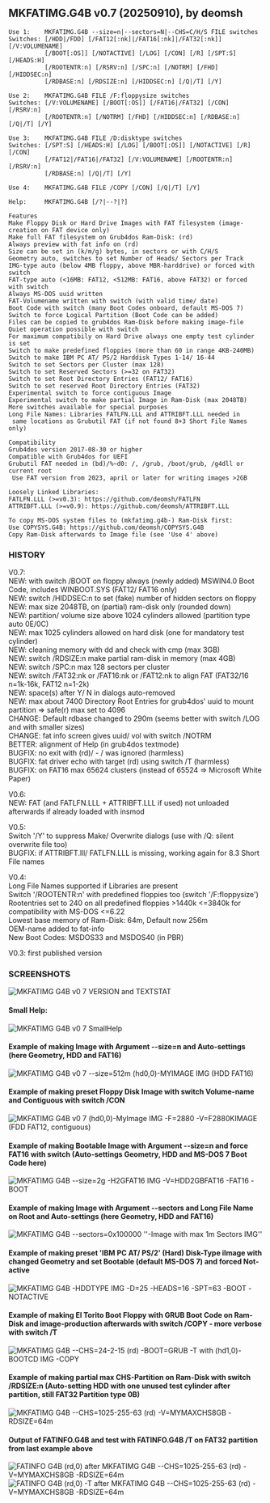 ## MKFATIMG.G4B v0.7 (20250910), by deomsh
<pre><code>Use 1:    MKFATIMG.G4B --size=n|--sectors=N|--CHS=C/H/S FILE switches
Switches: [/HDD|/FDD] [/FAT12[:nk]|/FAT16[:nk]|/FAT32[:nk]] [/V:VOLUMENAME]
          [/BOOT[:OS]] [/NOTACTIVE] [/LOG] [/CON] [/R] [/SPT:S] [/HEADS:H]
          [/ROOTENTR:n] [/RSRV:n] [/SPC:n] [/NOTRM] [/FHD] [/HIDDSEC:n]
          [/RDBASE:n] [/RDSIZE:n] [/HIDDSEC:n] [/Q|/T] [/Y]

Use 2:    MKFATIMG.G4B FILE /F:floppysize switches
Switches: [/V:VOLUMENAME] [/BOOT[:OS]] [/FAT16|/FAT32] [/CON] [/RSRV:n]
          [/ROOTENTR:n] [/NOTRM] [/FHD] [/HIDDSEC:n] [/RDBASE:n] [/Q|/T] [/Y]
          
Use 3:    MKFATIMG.G4B FILE /D:disktype switches
Switches: [/SPT:S] [/HEADS:H] [/LOG] [/BOOT[:OS]] [/NOTACTIVE] [/R] [/CON]
          [/FAT12|/FAT16|/FAT32] [/V:VOLUMENAME] [/ROOTENTR:n] [/RSRV:n]
          [/RDBASE:n] [/Q|/T] [/Y]
          
Use 4:    MKFATIMG.G4B FILE /COPY [/CON] [/Q|/T] [/Y]
          
Help:     MKFATIMG.G4B [/?|--?|?]

Features
Make Floppy Disk or Hard Drive Images with FAT filesystem (image-creation on FAT device only)
Make full FAT filesystem on Grub4dos Ram-Disk: (rd)
Always preview with fat info on (rd)
Size can be set in (k/m/g) bytes, in sectors or with C/H/S
Geometry auto, switches to set Number of Heads/ Sectors per Track
IMG-type auto (below 4MB floppy, above MBR-harddrive) or forced with switch
FAT-type auto (<16MB: FAT12, <512MB: FAT16, above FAT32) or forced with switch
Always MS-DOS uuid written
FAT-Volumename written with switch (with valid time/ date)
Boot Code with switch (many Boot Codes onboard, default MS-DOS 7)
Switch to force Logical Partition (Boot Code can be added)
Files can be copied to grub4dos Ram-Disk before making image-file
Quiet operation possible with switch
For maximum compatibily on Hard Drive always one empty test cylinder is set
Switch to make predefined floppies (more than 60 in range 4KB-240MB)
Switch to make IBM PC AT/ PS/2 Harddisk Types 1-14/ 16-44 
Switch to set Sectors per Cluster (max 128)
Switch to set Reserved Sectors (>=32 on FAT32)
Switch to set Root Directory Entries (FAT12/ FAT16)
Switch to set reserved Root Directory Entries (FAT32)
Experimental switch to force contiguous Image
Experimental switch to make partial Image in Ram-Disk (max 2048TB)
More switches available for special purposes
Long File Names: Libraries FATLFN.LLL and ATTRIBFT.LLL needed in
 same locations as Grubutil FAT (if not found 8+3 Short File Names only)

Compatibility
Grub4dos version 2017-08-30 or higher
Compatible with Grub4dos for UEFI
Grubutil FAT needed in (bd)/%~d0: /, /grub, /boot/grub, /g4dll or current root
 Use FAT version from 2023, april or later for writing images >2GB

Loosely Linked Libraries: 
FATLFN.LLL (>=v0.3): https://github.com/deomsh/FATLFN
ATTRIBFT.LLL (>=v0.9): https://github.com/deomsh/ATTRIBFT.LLL

To copy MS-DOS system files to (mkfatimg.g4b-) Ram-Disk first:
Use COPYSYS.G4B: https://github.com/deomsh/COPYSYS.G4B
Copy Ram-Disk afterwards to Image file (see 'Use 4' above)</code></pre> 

### HISTORY
V0.7:  
NEW: with switch /BOOT on floppy always (newly added) MSWIN4.0 Boot Code, includes WINBOOT.SYS (FAT12/ FAT16 only)  
NEW: switch /HIDDSEC:n to set (fake) number of hidden sectors on floppy  
NEW: max size 2048TB, on (partial) ram-disk only (rounded down)  
NEW: partition/ volume size above 1024 cylinders allowed (partition type auto 0E/0C)  
NEW: max 1025 cylinders allowed on hard disk (one for mandatory test cylinder)  
NEW: cleaning memory with dd and check with cmp (max 3GB)  
NEW: switch /RDSIZE:n make partial ram-disk in memory (max 4GB)  
NEW: switch /SPC:n max 128 sectors per cluster  
NEW: switch /FAT32:nk or /FAT16:nk or /FAT12:nk to align FAT (FAT32/16 n=1k-16k, FAT12 n=1-2k)  
NEW: space(s) after Y/ N in dialogs auto-removed  
NEW: max about 7400 Directory Root Entries for grub4dos' uuid to mount partition => safe(r) max set to 4096  
CHANGE: Default rdbase changed to 290m (seems better with switch /LOG and with smaller sizes)  
CHANGE: fat info screen gives uuid/ vol with switch /NOTRM  
BETTER: alignment of Help (in grub4dos textmode)  
BUGFIX: no exit with (rd)/ - / was ignored (harmless)  
BUGFIX: fat driver echo with target (rd) using switch /T (harmless)  
BUGFIX: on FAT16 max 65624 clusters (instead of 65524 => Microsoft White Paper)  

V0.6:  
NEW: FAT (and FATLFN.LLL + ATTRIBFT.LLL if used) not unloaded afterwards if already loaded with insmod  

V0.5:  
Switch '/Y' to suppress Make/ Overwrite dialogs (use with /Q: silent overwrite file too)  
BUGFIX: if ATTRIBFT.lll/ FATLFN.LLL is missing, working again for 8.3 Short File names  

V0.4:  
Long File Names supported if Libraries are present  
Switch '/ROOTENTR:n' with predefined floppies too (switch '/F:floppysize')  
Rootentries set to 240 on all predefined floppies >1440k <=3840k for compatibility with MS-DOS <=6.22  
Lowest base memory of Ram-Disk: 64m, Default now 256m  
OEM-name added to fat-info  
New Boot Codes: MSDOS33 and MSDOS40 (in PBR)  

V0.3: first published version  

### SCREENSHOTS
![MKFATIMG G4B v0 7 VERSION and TEXTSTAT](https://github.com/user-attachments/assets/b3609a96-110d-4c2d-9420-011837b23d93)

#### Small Help:
![MKFATIMG G4B v0 7 SmallHelp](https://github.com/user-attachments/assets/f4ead1fd-a6ec-4ef6-95f7-389fe45ddfcd)

#### Example of making Image with Argument --size=n and Auto-settings (here Geometry, HDD and FAT16)
![MKFATIMG G4B v0 7 --size=512m (hd0,0)-MYIMAGE IMG (HDD FAT16)](https://github.com/user-attachments/assets/694817ab-2392-44d7-bc83-dfd746bf2ecd)

#### Example of making preset Floppy Disk Image with switch Volume-name and Contiguous with switch /CON 
![MKFATIMG G4B v0 7 (hd0,0)-MyImage IMG -F=2880 -V=F2880KIMAGE (FDD FAT12, contiguous)](https://github.com/user-attachments/assets/45a8c0ec-b7d6-453b-82fb-3d7f831c75e6)

#### Example of making Bootable Image with Argument --size=n and force FAT16 with switch (Auto-settings Geometry, HDD and MS-DOS 7 Boot Code here)
![MKFATIMG G4B --size=2g -H2GFAT16 IMG -V=HDD2GBFAT16 -FAT16 -BOOT](https://github.com/user-attachments/assets/755e7241-b7e4-4ac1-bbb7-500bc16356e5)

#### Example of making Image with Argument --sectors and Long File Name on Root and Auto-settings (here Geometry, HDD and FAT16)
![MKFATIMG G4B --sectors=0x100000 ''-Image with max 1m Sectors IMG''](https://github.com/user-attachments/assets/62178710-1cf2-4853-b161-c51b45356768)

#### Example of making preset 'IBM PC AT/ PS/2' (Hard) Disk-Type iImage with changed Geometry and set Bootable (default MS-DOS 7) and forced Not-active
![MKFATIMG G4B -HDDTYPE IMG -D=25 -HEADS=16 -SPT=63 -BOOT -NOTACTIVE](https://github.com/user-attachments/assets/8b99e763-ef3c-49c8-8a21-62666b8c3ba6)

#### Example of making El Torito Boot Floppy with GRUB Boot Code on Ram-Disk and image-production afterwards with switch /COPY - more verbose with switch /T
![MKFATIMG G4B --CHS=24-2-15 (rd) -BOOT=GRUB -T with (hd1,0)-BOOTCD IMG -COPY](https://github.com/user-attachments/assets/9a2bd88b-b16b-4148-a27e-58630fd4c3b8)

#### Example of making partial max CHS-Partition on Ram-Disk with switch /RDSIZE:n (Auto-setting HDD with one unused test cylinder after partition, still FAT32 Partition type 0B)
![MKFATIMG G4B --CHS=1025-255-63 (rd) -V=MYMAXCHS8GB -RDSIZE=64m](https://github.com/user-attachments/assets/f52299eb-4512-4cbb-997a-45b40f0153de)

#### Output of FATINFO.G4B and test with FATINFO.G4B /T on FAT32 partition from last example above
![FATINFO G4B (rd,0) after MKFATIMG G4B --CHS=1025-255-63 (rd) -V=MYMAXCHS8GB -RDSIZE=64m](https://github.com/user-attachments/assets/2dcc1af2-d906-4a33-8d85-a3e006743f50)
![FATINFO G4B (rd,0) -T after MKFATIMG G4B --CHS=1025-255-63 (rd) -V=MYMAXCHS8GB -RDSIZE=64m](https://github.com/user-attachments/assets/501b0a85-9d7d-46c2-9f2e-93e1a0842e64)
